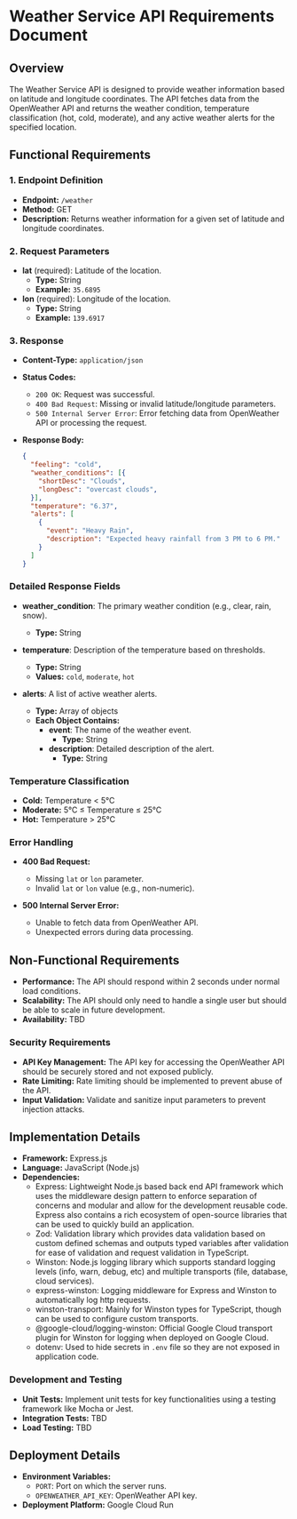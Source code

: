 # Weather Service API Requirements Document

## Overview

The Weather Service API is designed to provide weather information based on latitude and longitude coordinates. The API fetches data from the OpenWeather API and returns the weather condition, temperature classification (hot, cold, moderate), and any active weather alerts for the specified location.

## Functional Requirements

### 1. Endpoint Definition

- **Endpoint:** `/weather`
- **Method:** GET
- **Description:** Returns weather information for a given set of latitude and longitude coordinates.

### 2. Request Parameters

- **lat** (required): Latitude of the location.
  - **Type:** String
  - **Example:** `35.6895`
- **lon** (required): Longitude of the location.
  - **Type:** String
  - **Example:** `139.6917`

### 3. Response

- **Content-Type:** `application/json`
- **Status Codes:**
  - `200 OK`: Request was successful.
  - `400 Bad Request`: Missing or invalid latitude/longitude parameters.
  - `500 Internal Server Error`: Error fetching data from OpenWeather API or processing the request.

- **Response Body:**
  ```json
  {
    "feeling": "cold",
    "weather_conditions": [{
      "shortDesc": "Clouds",
      "longDesc": "overcast clouds",
    }],
    "temperature": "6.37",
    "alerts": [
      {
        "event": "Heavy Rain",
        "description": "Expected heavy rainfall from 3 PM to 6 PM."
      }
    ]
  }
  ```

### Detailed Response Fields

- **weather_condition**: The primary weather condition (e.g., clear, rain, snow).
  - **Type:** String

- **temperature**: Description of the temperature based on thresholds.
  - **Type:** String
  - **Values:** `cold`, `moderate`, `hot`

- **alerts**: A list of active weather alerts.
  - **Type:** Array of objects
  - **Each Object Contains:**
    - **event**: The name of the weather event.
      - **Type:** String
    - **description**: Detailed description of the alert.
      - **Type:** String

### Temperature Classification

- **Cold:** Temperature < 5°C
- **Moderate:** 5°C ≤ Temperature ≤ 25°C
- **Hot:** Temperature > 25°C

### Error Handling

- **400 Bad Request:**
  - Missing `lat` or `lon` parameter.
  - Invalid `lat` or `lon` value (e.g., non-numeric).

- **500 Internal Server Error:**
  - Unable to fetch data from OpenWeather API.
  - Unexpected errors during data processing.

## Non-Functional Requirements

- **Performance:** The API should respond within 2 seconds under normal load conditions.
- **Scalability:** The API should only need to handle a single user but should be able to scale in future development.
- **Availability:** TBD

### Security Requirements

- **API Key Management:** The API key for accessing the OpenWeather API should be securely stored and not exposed publicly.
- **Rate Limiting:** Rate limiting should be implemented to prevent abuse of the API.
- **Input Validation:** Validate and sanitize input parameters to prevent injection attacks.

## Implementation Details

- **Framework:** Express.js
- **Language:** JavaScript (Node.js)
- **Dependencies:** 
  - Express: Lightweight Node.js based back end API framework which uses the middleware design pattern to enforce separation of concerns and modular and allow for the development reusable code. Express also contains a rich ecosystem of open-source libraries that can be used to quickly build an application.
  - Zod: Validation library which provides data validation based on custom defined schemas and outputs typed variables after validation for ease of validation and request validation in TypeScript.
  - Winston: Node.js logging library which supports standard logging levels (info, warn, debug, etc) and multiple transports (file, database, cloud services).
  - express-winston: Logging middleware for Express and Winston to automatically log http requests.
  - winston-transport: Mainly for Winston types for TypeScript, though can be used to configure custom transports.
  - @google-cloud/logging-winston: Official Google Cloud transport plugin for Winston for logging when deployed on Google Cloud.
  - dotenv: Used to hide secrets in `.env` file so they are not exposed in application code.

### Development and Testing

- **Unit Tests:** Implement unit tests for key functionalities using a testing framework like Mocha or Jest.
- **Integration Tests:** TBD
- **Load Testing:** TBD

## Deployment Details

- **Environment Variables:**
  - `PORT`: Port on which the server runs.
  - `OPENWEATHER_API_KEY`: OpenWeather API key.
- **Deployment Platform:** Google Cloud Run